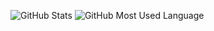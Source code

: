 ![GitHub Stats](https://github-readme-stats.vercel.app/api?username=xshin404&count_private=true&show_icons=true&include_all_commits=true&theme=dracula)
![GitHub Most Used Language](https://github-readme-stats.vercel.app/api/top-langs/?username=xshin404&layout=compact&theme=dracula)
